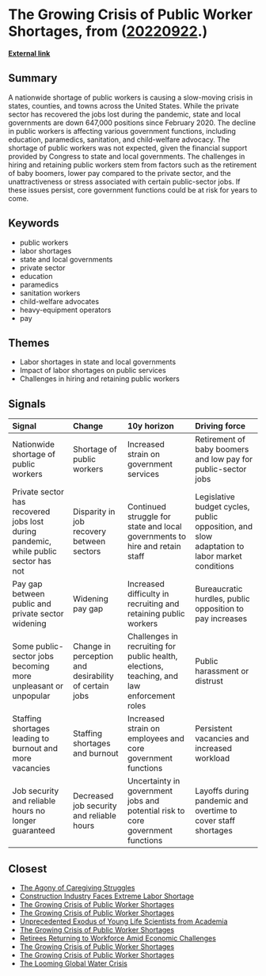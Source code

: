 # __The Growing Crisis of Public Worker Shortages__, from ([20220922](https://kghosh.substack.com/p/20220922).)

__[External link](https://www.washingtonpost.com/opinions/2022/09/12/worker-shortage-public-sector-crisis/)__



## Summary

A nationwide shortage of public workers is causing a slow-moving crisis in states, counties, and towns across the United States. While the private sector has recovered the jobs lost during the pandemic, state and local governments are down 647,000 positions since February 2020. The decline in public workers is affecting various government functions, including education, paramedics, sanitation, and child-welfare advocacy. The shortage of public workers was not expected, given the financial support provided by Congress to state and local governments. The challenges in hiring and retaining public workers stem from factors such as the retirement of baby boomers, lower pay compared to the private sector, and the unattractiveness or stress associated with certain public-sector jobs. If these issues persist, core government functions could be at risk for years to come.

## Keywords

* public workers
* labor shortages
* state and local governments
* private sector
* education
* paramedics
* sanitation workers
* child-welfare advocates
* heavy-equipment operators
* pay

## Themes

* Labor shortages in state and local governments
* Impact of labor shortages on public services
* Challenges in hiring and retaining public workers

## Signals

| Signal                                                                              | Change                                                | 10y horizon                                                                                | Driving force                                                                                |
|:------------------------------------------------------------------------------------|:------------------------------------------------------|:-------------------------------------------------------------------------------------------|:---------------------------------------------------------------------------------------------|
| Nationwide shortage of public workers                                               | Shortage of public workers                            | Increased strain on government services                                                    | Retirement of baby boomers and low pay for public-sector jobs                                |
| Private sector has recovered jobs lost during pandemic, while public sector has not | Disparity in job recovery between sectors             | Continued struggle for state and local governments to hire and retain staff                | Legislative budget cycles, public opposition, and slow adaptation to labor market conditions |
| Pay gap between public and private sector widening                                  | Widening pay gap                                      | Increased difficulty in recruiting and retaining public workers                            | Bureaucratic hurdles, public opposition to pay increases                                     |
| Some public-sector jobs becoming more unpleasant or unpopular                       | Change in perception and desirability of certain jobs | Challenges in recruiting for public health, elections, teaching, and law enforcement roles | Public harassment or distrust                                                                |
| Staffing shortages leading to burnout and more vacancies                            | Staffing shortages and burnout                        | Increased strain on employees and core government functions                                | Persistent vacancies and increased workload                                                  |
| Job security and reliable hours no longer guaranteed                                | Decreased job security and reliable hours             | Uncertainty in government jobs and potential risk to core government functions             | Layoffs during pandemic and overtime to cover staff shortages                                |

## Closest

* [The Agony of Caregiving Struggles](6fd7033b884ae982dac41bad4396abb5)
* [Construction Industry Faces Extreme Labor Shortage](9439e069670182ab70d681f007704c33)
* [The Growing Crisis of Public Worker Shortages](712282cfc63ea5f0d674c24ec2748d53)
* [The Growing Crisis of Public Worker Shortages](712282cfc63ea5f0d674c24ec2748d53)
* [Unprecedented Exodus of Young Life Scientists from Academia](7054e5d956a73f1ccb060d1d8fe80151)
* [The Growing Crisis of Public Worker Shortages](712282cfc63ea5f0d674c24ec2748d53)
* [Retirees Returning to Workforce Amid Economic Challenges](2a489a36a1fa238ae4e3d65423f52e92)
* [The Growing Crisis of Public Worker Shortages](712282cfc63ea5f0d674c24ec2748d53)
* [The Growing Crisis of Public Worker Shortages](712282cfc63ea5f0d674c24ec2748d53)
* [The Looming Global Water Crisis](dc4897041e178e21d79a6f99d545758d)